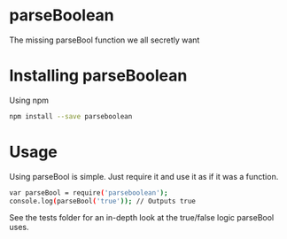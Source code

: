 # parseBoolean
The missing parseBool function we all secretly want

# Installing parseBoolean

Using npm

```bash
npm install --save parseboolean
```

# Usage

Using parseBool is simple. Just require it and use it as if it was a function.
```bash
var parseBool = require('parseboolean');
console.log(parseBool('true')); // Outputs true
```

See the tests folder for an in-depth look at the true/false logic parseBool uses.
